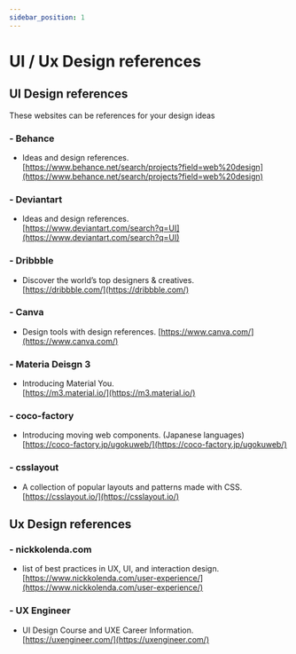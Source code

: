 ```yaml
---
sidebar_position: 1
---
```


# UI / Ux Design references

## UI  Design references

These websites can be references for your design ideas 

### - Behance 
- Ideas and design references.  
[https://www.behance.net/search/projects?field=web%20design](https://www.behance.net/search/projects?field=web%20design)  


### - Deviantart
- Ideas and design references.    
[https://www.deviantart.com/search?q=UI](https://www.deviantart.com/search?q=UI)  


### - Dribbble
- Discover the world’s top designers & creatives.  
[https://dribbble.com/](https://dribbble.com/)  


### - Canva
- Design tools with design references.
[https://www.canva.com/](https://www.canva.com/)  


### - Materia Deisgn 3
- Introducing Material You.  
[https://m3.material.io/](https://m3.material.io/) 

### - coco-factory
- Introducing moving web components. (Japanese languages)    
[https://coco-factory.jp/ugokuweb/](https://coco-factory.jp/ugokuweb/)  

### - csslayout
- A collection of popular layouts and patterns made with CSS.       
[https://csslayout.io/](https://csslayout.io/)  


## Ux Design references

### - nickkolenda.com
- list of best practices in UX, UI, and interaction design.  
[https://www.nickkolenda.com/user-experience/](https://www.nickkolenda.com/user-experience/)  
 
### - UX Engineer
- UI Design Course and UXE Career Information.  
[https://uxengineer.com/](https://uxengineer.com/)  
  

